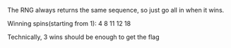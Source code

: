 The RNG always returns the same sequence, so just go all in when it wins.

Winning spins(starting from 1):
4
8
11
12
18

Technically, 3 wins should be enough to get the flag
